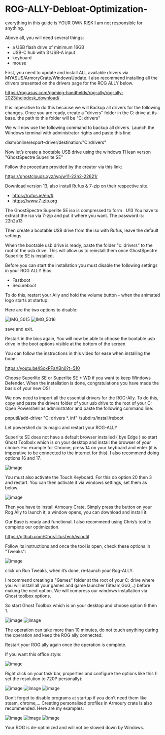 # ROG-ALLY-Debloat-Optimization-

everything in this guide is YOUR OWN RISK I am not responsible for anything.

Above all, you will need several things:
- a USB flash drive of minimum 16GB
- USB-C hub with 3 USB-A input
- keyboard
- mouse


First, you need to update and install ALL available drivers via MYASUS/ArmoryCrate/WindowsUpdate.
I also recommend installing all the drivers presented on the drivers page for the ROG ALLY below.

https://rog.asus.com/gaming-handhelds/rog-ally/rog-ally-2023/helpdesk_download/


It is imperative to do this because we will Backup all drivers for the following changes.
Once you are ready, create a "drivers" folder in the C: drive at its base.
the path to this folder will be "C: drivers"

We will now use the following command to backup all drivers.
Launch the Windows terminal with administrator rights and paste this line:


dism/online/export-driver/destination:"C:\drivers"

Now let’s create a bootable USB drive
using the windows 11 lean verson "GhostSpectre Superlite SE"

Follow the procedure provided by the creator via this link:

https://ghostclouds.xyz/wp/w11-22h2-22621/

Download version 13, also install Rufus & 7-zip on their respective site.

- https://rufus.ie/en/#
- https://www.7-zip.org

The GhostSpectre Superlite SE iso is compressed to form . U13
You have to extract the iso via 7-zip and put it where you want.
The password is: 22h2u13

Then create a bootable USB drive from the iso with Rufus, leave the default settings.

When the bootable usb drive is ready, paste the folder "c: drivers" to the root of the usb drive.
This will allow us to reinstall them once GhostSpectre Superlite SE is installed.

Before you can start the installation you must disable the following settings in your ROG ALLY Bios:

- Fastboot
- Secureboot

To do this, restart your Ally and hold the volume button - when the animated logo starts at startup.

Here are the two options to disable:


![IMG_5015](https://github.com/Oganir/ROG-ALLY-Debloat-Optimization-/assets/141415073/f5b81703-1cdf-4662-881f-8f75f684116b)
![IMG_5016](https://github.com/Oganir/ROG-ALLY-Debloat-Optimization-/assets/141415073/c186c217-dc9d-413a-8650-b19c8d7a47b5)

save and exit.

Restart in the bios again, You will now be able to choose the bootable usb drive in the boot options visible at the bottom of the screen.

You can follow the instructions in this video for ease when installing the bone:

https://youtu.be/iSoxPFaXBn0?t=510

Choose Superlite SE or Superlite SE + WD if you want to keep Windows Defender.
When the installation is done, congratulations you have made the basis of your new OS!

We now need to import all the essential drivers for the ROG-Ally.
To do this, copy and paste the drivers folder of your usb drive to the root of your C: 
Open Powershell as administrator and paste the following command line:

pnputil/add-driver "C: drivers *. inf" /subdirs/install/reboot

Let powershell do its magic and restart your ROG-ALLY


Superlite SE does not have a default browser installed ( bye Edge ) so start Ghost Toolbolx which is on your desktop and install the browser of your choice.
For example for Chrome, press 14 on your keyboard and enter (it is imperative to be connected to the internet for this).
I also recommend doing options 16 and 17.

![image](https://github.com/Oganir/ROG-ALLY-Debloat-Optimization-/assets/141415073/a2b96bd0-adc7-4959-a444-b4c9ef6b16b6)


You must also activate the Touch Keyboard.
For this do option 20 then 3 and restart.
You can then activate it via windows settings, set them as below.

![image](https://github.com/Oganir/ROG-ALLY-Debloat-Optimization-/assets/141415073/ba4a934f-22be-42e4-8da3-eec4836693e6)

Then you have to install Armoury Crate. Simply press the button on your Rog Ally to launch it, a window opens, you can download and install it.

Our Base is ready and functional.
I also recommend using Chris’s tool to complete our optimization.

https://github.com/ChrisTitusTech/winutil

Follow its instructions and once the tool is open, check these options in "Tweaks":

![image](https://github.com/Oganir/ROG-ALLY-Debloat-Optimization-/assets/141415073/cd4f8e3b-3d26-43b0-8bbb-1037360e0358)

click on Run Tweaks, when it’s done, re-launch your Rog-ALLY.

I recommend creating a "Games" folder at the root of your C: drive where you will install all your games and game launcher (Steam,GoG,..) before making the next option.
We will compress our windows installation via Ghost toolbox options. 

So start Ghost Toolbox which is on your desktop and choose option 9 then 1.

![image](https://github.com/Oganir/ROG-ALLY-Debloat-Optimization-/assets/141415073/a2b96bd0-adc7-4959-a444-b4c9ef6b16b6)
![image](https://github.com/Oganir/ROG-ALLY-Debloat-Optimization-/assets/141415073/369768ad-6c6b-4109-9d42-a95aca3a510e)

The operation can take more than 10 minutes, do not touch anything during the operation and keep the ROG ally connected.

Restart your ROG ally again once the operation is complete.

If you want this office style:

![image](https://github.com/Oganir/ROG-ALLY-Debloat-Optimization-/assets/141415073/6e8876bb-f4b6-4afb-a02a-1c12a582b69d)

Right click on your task bar, properties and configure the options like this (I set the resolution to 720P personally):

![image](https://github.com/Oganir/ROG-ALLY-Debloat-Optimization-/assets/141415073/901fe9ef-31b0-4577-ae70-361e8afda9f9)
![image](https://github.com/Oganir/ROG-ALLY-Debloat-Optimization-/assets/141415073/96854cc0-b640-48ed-a70d-6afd82c2eec8)
![image](https://github.com/Oganir/ROG-ALLY-Debloat-Optimization-/assets/141415073/aab06634-b0a8-4e12-aee4-d85d6856c613)

Don’t forget to disable programs at startup if you don’t need them like steam, chrome,...
Creating personalised profiles in Armoury crate is also recommended. Here are my examples:

![image](https://github.com/Oganir/ROG-ALLY-Debloat-Optimization-/assets/141415073/491f6742-11d1-4bb9-849f-003b1a323cf7)
![image](https://github.com/Oganir/ROG-ALLY-Debloat-Optimization-/assets/141415073/b629669a-9333-49b8-889c-af4de94c9506)
![image](https://github.com/Oganir/ROG-ALLY-Debloat-Optimization-/assets/141415073/b3ae0018-9848-444b-99f2-da364e1d6cae)

Your ROG is de-optimized and will not be slowed down by Windows.














